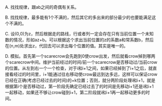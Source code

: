 A. 找找规律，跟ab之间的奇偶有关系。

B. 找找规律，最多能有1个不满的，然后其它的多出来的部分最少的也要能满足这个不满的。

C. 设(0,0)为z，然后根据走的路线，行或者列一定会存在只有当前位置一个未知数的情况，形如az+b。可以根据这个求出当前位置的z的系数a和常系数b，然后在(n,m)处求出z，代回去可以求出每个位置的值。其实是唯一的。

D. 模拟。首先第一个scarecrow会先跑到0使crow出发，然后就看crow掉到哪两个scarecrow中间。维护当前经过的时间/前一个scarecrow是否移动过/当前crow的位置。从左到右一个一个检查，对于i和i+1之间，如果已经掉到了i+1之后，就直接看经过的时间里，i+1能通过往右移动使crow最远到达多远，这样可以保证crow已经在正确(考虑已经过去的时间)的+k位置；否则，就分两阶段处理i和i+1，就是根据第i个是否移动过，第一阶段先确定已经过去了的时间是先移动i+1还是i和i+1一起移动，如果还不够让crow碰到i+1，第二阶段就i和i+1再一起移动更多的时间。
